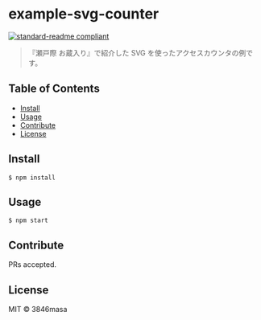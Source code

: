 # example-svg-counter

[![standard-readme compliant](https://img.shields.io/badge/standard--readme-OK-green.svg?style=flat-square)](https://github.com/RichardLitt/standard-readme)

> 『瀬戸際 お蔵入り』で紹介した SVG を使ったアクセスカウンタの例です。

## Table of Contents

- [Install](#install)
- [Usage](#usage)
- [Contribute](#contribute)
- [License](#license)

## Install

```
$ npm install
```

## Usage

```
$ npm start
```

## Contribute

PRs accepted.

## License

MIT © 3846masa
